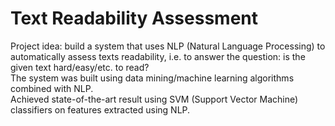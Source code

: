 
# Text Readability Assessment

Project idea: build a system that uses NLP (Natural Language Processing) to automatically assess texts readability, i.e. to answer the question: is the given text hard/easy/etc. to read?  
The system was built using data mining/machine learning algorithms combined with NLP.  
Achieved state-of-the-art result using SVM (Support Vector Machine) classifiers on features extracted using NLP.
